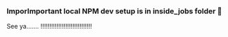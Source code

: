 ### ImporImportant local NPM dev setup is in inside_jobs folder 📂 
See ya....... !!!!!!!!!!!!!!!!!!!!!!!!!!!!!
